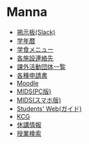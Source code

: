 # Manna

<!-- Google tag (gtag.js) -->
<script async src="https://www.googletagmanager.com/gtag/js?id=G-PKKNCFRTE2"></script>
<script>
  window.dataLayer = window.dataLayer || [];
  function gtag(){dataLayer.push(arguments);}
  gtag('js', new Date());

  gtag('config', 'G-PKKNCFRTE2');
</script>

- [掲示板(Slack)](./maekokuslack/)
- [学年暦](./calendar/)
- [学食メニュー](./gakushoku/)
- [各施設連絡先](./renraku/)
- [課外活動団体一覧](https://sites.google.com/view/manna-dantai)
- [各種申請書](./shinseisho/)
- [Moodle](https://moodle.kyoai.ac.jp/login/index.php)
- [MIDS(PC版)](https://mids3.cs.kyoai.ac.jp/up/faces/login/Com00501A.jsp)
- [MIDS(スマホ版)](https://mids3.cs.kyoai.ac.jp/up/up/co/smartphone/login.jsp)
- [Students' Web(ガイド)](https://www.kyoai.info/?page_id=2)
- [KCG](https://start.kyoai.ac.jp/start/auth/login)
- [休講情報](https://www.kyoai.info/?page_id=2098)
- [授業検索](./subject-search/)
